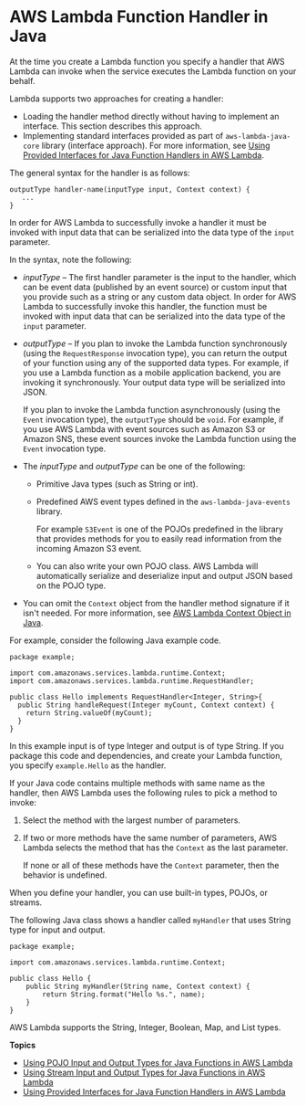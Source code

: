 # AWS Lambda Function Handler in Java<a name="java-handler"></a>

At the time you create a Lambda function you specify a handler that AWS Lambda can invoke when the service executes the Lambda function on your behalf\. 

Lambda supports two approaches for creating a handler: 
+ Loading the handler method directly without having to implement an interface\. This section describes this approach\.
+  Implementing standard interfaces provided as part of `aws-lambda-java-core` library \(interface approach\)\. For more information, see [Using Provided Interfaces for Java Function Handlers in AWS Lambda](java-handler-interfaces.md)\. 

The general syntax for the handler is as follows:

```
outputType handler-name(inputType input, Context context) {
   ...
}
```

In order for AWS Lambda to successfully invoke a handler it must be invoked with input data that can be serialized into the data type of the `input` parameter\. 

In the syntax, note the following:
+  *inputType* – The first handler parameter is the input to the handler, which can be event data \(published by an event source\) or custom input that you provide such as a string or any custom data object\. In order for AWS Lambda to successfully invoke this handler, the function must be invoked with input data that can be serialized into the data type of the `input` parameter\.
+ *outputType* – If you plan to invoke the Lambda function synchronously \(using the `RequestResponse` invocation type\), you can return the output of your function using any of the supported data types\. For example, if you use a Lambda function as a mobile application backend, you are invoking it synchronously\. Your output data type will be serialized into JSON\. 

  If you plan to invoke the Lambda function asynchronously \(using the `Event` invocation type\), the `outputType` should be `void`\. For example, if you use AWS Lambda with event sources such as Amazon S3 or Amazon SNS, these event sources invoke the Lambda function using the `Event` invocation type\.
+ The *inputType* and *outputType* can be one of the following:
  + Primitive Java types \(such as String or int\)\.
  + Predefined AWS event types defined in the `aws-lambda-java-events` library\. 

    For example `S3Event` is one of the POJOs predefined in the library that provides methods for you to easily read information from the incoming Amazon S3 event\.
  + You can also write your own POJO class\. AWS Lambda will automatically serialize and deserialize input and output JSON based on the POJO type\. 
+ You can omit the `Context` object from the handler method signature if it isn't needed\. For more information, see [AWS Lambda Context Object in Java](java-context.md)\.

For example, consider the following Java example code\. 

```
package example;

import com.amazonaws.services.lambda.runtime.Context;
import com.amazonaws.services.lambda.runtime.RequestHandler;

public class Hello implements RequestHandler<Integer, String>{
  public String handleRequest(Integer myCount, Context context) {
    return String.valueOf(myCount);
  }
}
```

In this example input is of type Integer and output is of type String\. If you package this code and dependencies, and create your Lambda function, you specify `example.Hello` as the handler\. 

If your Java code contains multiple methods with same name as the handler, then AWS Lambda uses the following rules to pick a method to invoke:

1. Select the method with the largest number of parameters\.

1. If two or more methods have the same number of parameters, AWS Lambda selects the method that has the `Context` as the last parameter\. 

   If none or all of these methods have the `Context` parameter, then the behavior is undefined\.

When you define your handler, you can use built\-in types, POJOs, or streams\.

The following Java class shows a handler called `myHandler` that uses String type for input and output\.

```
package example;

import com.amazonaws.services.lambda.runtime.Context; 

public class Hello {
    public String myHandler(String name, Context context) {
        return String.format("Hello %s.", name);
    }
}
```

AWS Lambda supports the String, Integer, Boolean, Map, and List types\.

**Topics**
+ [Using POJO Input and Output Types for Java Functions in AWS Lambda](java-handler-pojo.md)
+ [Using Stream Input and Output Types for Java Functions in AWS Lambda](java-handler-stream.md)
+ [Using Provided Interfaces for Java Function Handlers in AWS Lambda](java-handler-interfaces.md)